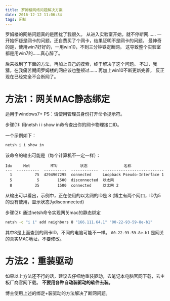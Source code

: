 ```yaml
---
title: 罗姆楼网络问题解决方案
date: 2016-12-12 11:06:34
tags: 闲扯
---
```


罗姆楼的网络问题真的是困扰了我很久。
从进入实验室开始，就不停断网……
一开始怀疑是网卡的问题，还自费买了个网卡，结果证明不是网卡的问题。
最神奇的是，使用win7好好的，一用win10，不到三分钟铁定断网。
这导致整个实验室都是用win7的……真心醉了。

<!--more-->

后来找到了下面的方法，再加上自己的摸索，终于解决了这个问题。
不过，我猜，在我痛苦期间罗姆楼的网应该也整顿过……
再加上win10不断更新完善，
反正现在已经完全不会断网了。

# 方法1：网关MAC静态绑定
适用于windows7+
PS：请使用管理员身份打开命令提示符。

步骤(1): 用netsh i i show in命令查出你的网卡物理接口ID。

一个示例如下：

```bat
netsh i i show in
```

该命令的输出可能是（每个计算机不一定一样）：

```
Idx     Met         MTU          状态                名称
---  ----------  ----------  ------------  ---------------------------
  1          75  4294967295  connected     Loopback Pseudo-Interface 1
  5           5        1500  disconnected  以太网
  8          35        1500  connected     以太网 2
```

从输出可以看出，示例中，正在使用的以太网的ID是 8
(博主有两个网口，ID为5的没有使用，显示状态为disconnected)
 
步骤(2): 通过netsh命令实现网关mac的静态绑定

```bat
netsh -c "i i" add neighbors 8 "166.111.64.1" "00-22-93-59-8e-b1"
```

其中8是上面查到的网卡ID，不同的电脑可能不一样。
`00-22-93-59-8e-b1` 是网关的真实MAC地址，不要修改。

# 方法2：重装驱动
如果以上方法还不行的话，建议去仔细地重装驱动，去笔记本电脑官网下载，去主板厂商官网下载。
**不要用各种自动装驱动的软件去装。**

博主使用上述的绑定+装驱动的方法解决了断网问题。

